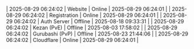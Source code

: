 | 2025-08-29 06:24:02 | Website | Online | 2025-08-29 06:24:01 |
| 2025-08-29 06:24:02 | Registration | Online | 2025-08-29 06:24:01 |
| 2025-08-29 06:24:02 | Auth Server | Offline | 2025-08-18 09:33:31 |
| 2025-08-29 06:24:02 | Kezan (PvE) | Offline | 2025-08-03 17:58:02 |
| 2025-08-29 06:24:02 | Gurubashi (PvP) | Offline | 2025-08-23 21:44:06 |
| 2025-08-29 06:24:02 | Cloudflare | Online | 2025-08-29 06:24:01 |
